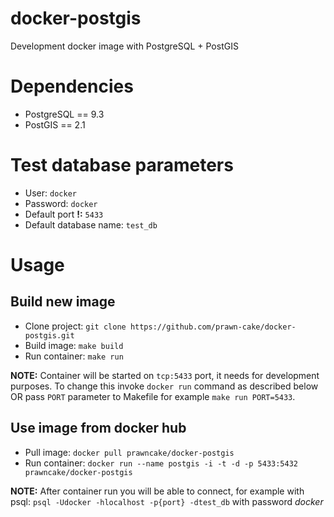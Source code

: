 # docker-postgis
Development docker image with PostgreSQL + PostGIS


# Dependencies

* PostgreSQL == 9.3
* PostGIS == 2.1


# Test database parameters

* User: `docker`
* Password: `docker`
* Default port **!:** `5433`
* Default database name: `test_db`


# Usage

## Build new image

* Clone project: `git clone https://github.com/prawn-cake/docker-postgis.git`
* Build image: `make build`
* Run container: `make run`

**NOTE:** Container will be started on `tcp:5433` port, it needs for development purposes. To change this invoke `docker run` command as described below OR pass `PORT` parameter to Makefile for example `make run PORT=5433`.


## Use image from docker hub

* Pull image: `docker pull prawncake/docker-postgis`
* Run container: `docker run --name postgis -i -t -d -p 5433:5432 prawncake/docker-postgis`

**NOTE:** After container run you will be able to connect, for example with psql: `psql -Udocker -hlocalhost -p{port} -dtest_db` with password *docker*
